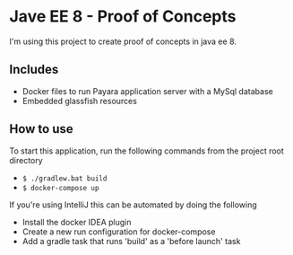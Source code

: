 # Jave EE 8 - Proof of Concepts

I'm using this project to create proof of concepts in java ee 8.

## Includes

- Docker files to run Payara application server with a MySql database
- Embedded glassfish resources

## How to use

To start this application, run the following commands from the project root directory
- `$ ./gradlew.bat build`
- `$ docker-compose up`

If you're using IntelliJ this can be automated by doing the following
- Install the docker IDEA plugin
- Create a new run configuration for docker-compose
- Add a gradle task that runs 'build' as a 'before launch' task